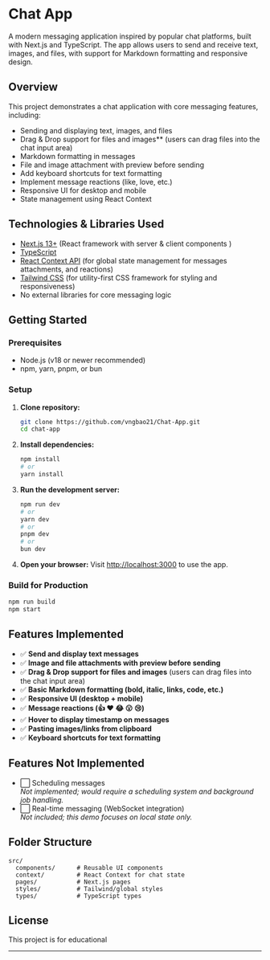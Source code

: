 # Chat App

A modern messaging application inspired by popular chat platforms, built with Next.js and TypeScript. The app allows users to send and receive text, images, and files, with support for Markdown formatting and responsive design.

## Overview

This project demonstrates a chat application with core messaging features, including:
- Sending and displaying text, images, and files
- Drag & Drop support for files and images** (users can drag files into the chat input area)
- Markdown formatting in messages
- File and image attachment with preview before sending
- Add keyboard shortcuts for text formatting
- Implement message reactions (like, love, etc.)
- Responsive UI for desktop and mobile
- State management using React Context

## Technologies & Libraries Used

- [Next.js 13+](https://nextjs.org/) (React framework with server & client components )
- [TypeScript](https://www.typescriptlang.org/)
- [React Context API](https://react.dev/reference/react/useContext) (for global state management for messages attachments, and reactions)
- [Tailwind CSS](https://tailwindcss.com/) (for utility-first CSS framework for styling and responsiveness)
- No external libraries for core messaging logic

## Getting Started

### Prerequisites

- Node.js (v18 or newer recommended)
- npm, yarn, pnpm, or bun

### Setup

1. **Clone repository:**
   ```bash
   git clone https://github.com/vngbao21/Chat-App.git
   cd chat-app
   ```

2. **Install dependencies:**
   ```bash
   npm install
   # or
   yarn install
   ```

3. **Run the development server:**
   ```bash
   npm run dev
   # or
   yarn dev
   # or
   pnpm dev
   # or
   bun dev
   ```

4. **Open your browser:**
   Visit [http://localhost:3000](http://localhost:3000) to use the app.

### Build for Production

```bash
npm run build
npm start
```

## Features Implemented

- ✅ **Send and display text messages**  
- ✅ **Image and file attachments with preview before sending**  
- ✅ **Drag & Drop support for files and images** (users can drag files into the chat input area)  
- ✅ **Basic Markdown formatting (bold, italic, links, code, etc.)**  
- ✅ **Responsive UI (desktop + mobile)**  
- ✅ **Message reactions (👍 ❤️ 😂 😮 😢)**  
- ✅ **Hover to display timestamp on messages**  
- ✅ **Pasting images/links from clipboard**  
- ✅ **Keyboard shortcuts for text formatting**  

## Features Not Implemented

- ⬜ Scheduling messages  
  _Not implemented; would require a scheduling system and background job handling._
- ⬜ Real-time messaging (WebSocket integration)  
  _Not included; this demo focuses on local state only._

## Folder Structure

```
src/
  components/      # Reusable UI components
  context/         # React Context for chat state
  pages/           # Next.js pages
  styles/          # Tailwind/global styles
  types/           # TypeScript types
```

## License

This project is for educational

---